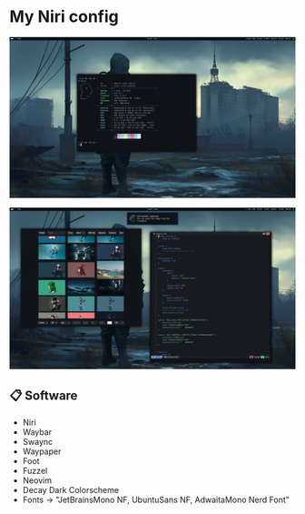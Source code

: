 # My Niri config

![1](https://raw.githubusercontent.com/roidm/niri-config/main/pics/1.png "Image 1")

![2](https://raw.githubusercontent.com/roidm/niri-config/main/pics/2.png "Image 2")


## 📋 Software

- Niri 
- Waybar
- Swaync
- Waypaper
- Foot
- Fuzzel
- Neovim
- Decay Dark Colorscheme
- Fonts -> "JetBrainsMono NF, UbuntuSans NF, AdwaitaMono Nerd Font"
